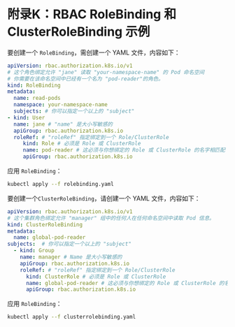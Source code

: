 # 附录K：RBAC RoleBinding 和 ClusterRoleBinding 示例

要创建一个 `RoleBinding`，需创建一个 YAML 文件，内容如下：

```yaml
apiVersion: rbac.authorization.k8s.io/v1
# 这个角色绑定允许 "jane" 读取 "your-namespace-name" 的 Pod 命名空间
# 你需要在该命名空间中已经有一个名为 "pod-reader"的角色。
kind: RoleBinding
metadata:
  name: read-pods
  namespace: your-namespace-name
  subjects: # 你可以指定一个以上的 "subject"
- kind: User
  name: jane # "name" 是大小写敏感的
  apiGroup: rbac.authorization.k8s.io
  roleRef: # "roleRef" 指定绑定到一个 Role/ClusterRole
     kind: Role # 必须是 Role 或 ClusterRole
     name: pod-reader # 这必须与你想绑定的 Role 或 ClusterRole 的名字相匹配
     apiGroup: rbac.authorization.k8s.io
```

应用 `RoleBinding`：

```sh
kubectl apply --f rolebinding.yaml
```

要创建一个`ClusterRoleBinding`，请创建一个 YAML 文件，内容如下：

```yaml
apiVersion: rbac.authorization.k8s.io/v1
# 这个集群角色绑定允许 "manager" 组中的任何人在任何命名空间中读取 Pod 信息。
kind: ClusterRoleBinding
metadata:
  name: global-pod-reader
subjects:  # 你可以指定一个以上的 "subject"
  - kind: Group
    name: manager # Name 是大小写敏感的
    apiGroup: rbac.authorization.k8s.io
    roleRef: # "roleRef" 指定绑定到一个 Role/ClusterRole
      kind: ClusterRole # 必须是 Role 或 ClusterRole
      name: global-pod-reader # 这必须与你想绑定的 Role 或 ClusterRole 的名字相匹配
      apiGroup: rbac.authorization.k8s.io
```

应用 `RoleBinding`：

```sh
kubectl apply --f clusterrolebinding.yaml
```
